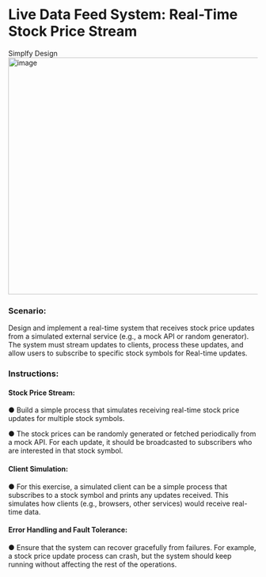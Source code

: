 # Live Data Feed System: Real-Time Stock Price Stream

Simplfy Design
<img width="1023" height="479" alt="image" src="https://github.com/user-attachments/assets/9baebaf1-b94a-43a4-a14a-bfb0b19cc5f3" />
 

### Scenario:
Design and implement a real-time system that receives stock price updates from a simulated external service (e.g., a mock API or random generator). The system must stream updates to clients, process these updates, and allow users to subscribe to specific stock symbols for Real-time updates.

### Instructions:
#### Stock Price Stream:

● Build a simple process that simulates receiving real-time stock price updates for multiple stock symbols.

● The stock prices can be randomly generated or fetched periodically from a mock API. For each update, it should be broadcasted to subscribers who are interested in that stock symbol.

#### Client Simulation:
● For this exercise, a simulated client can be a simple process that subscribes
to a stock symbol and prints any updates received. This simulates how clients
(e.g., browsers, other services) would receive real-time data.

#### Error Handling and Fault Tolerance:
● Ensure that the system can recover gracefully from failures. For example, a
stock price update process can crash, but the system should keep running
without affecting the rest of the operations.

